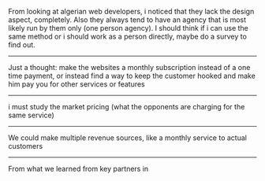 From looking at algerian web developers, i noticed that they lack the design aspect, completely. Also they always tend to have an agency that is most likely run by them only (one person agency). I should think if i can use the same method or i should work as a person directly, maybe do a survey to find out.

---
Just a thought: make the websites a monthly subscription instead of a one time payment, or instead find a way to keep the customer hooked and make him pay you for other services or features

---
i must study the market pricing (what the opponents are charging for the same service)

---
We could make multiple revenue sources, like a monthly service to actual customers 

---
From what we learned from key partners in 